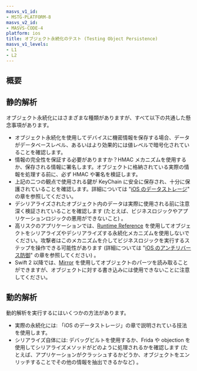```yaml
---
masvs_v1_id:
- MSTG-PLATFORM-8
masvs_v2_id:
- MASVS-CODE-4
platform: ios
title: オブジェクト永続化のテスト (Testing Object Persistence)
masvs_v1_levels:
- L1
- L2
---
```


## 概要

## 静的解析

オブジェクト永続化にはさまざまな種類がありますが、すべて以下の共通した懸念事項があります。

- オブジェクト永続化を使用してデバイスに機密情報を保存する場合、データがデータベースレベル、あるいはより効果的には値レベルで暗号化されていることを確認します。
- 情報の完全性を保証する必要がありますか？HMAC メカニズムを使用するか、保存される情報に署名します。オブジェクトに格納されている実際の情報を処理する前に、必ず HMAC や署名を検証します。
- 上記の二つの観点で使用される鍵が KeyChain に安全に保存され、十分に保護されていることを確認します。詳細については "[iOS のデータストレージ](../../../Document/0x06d-Testing-Data-Storage.md)" の章を参照してください。
- デシリアライズされたオブジェクト内のデータは実際に使用される前に注意深く検証されていることを確認します (たとえば、ビジネスロジックやアプリケーションロジックの悪用ができないこと) 。
- 高リスクのアプリケーションでは、[Runtime Reference](https://developer.apple.com/documentation/objectivec/objective-c_runtime "Objective-C Runtime Reference") を使用してオブジェクトをシリアライズやデシリアライズする永続化メカニズムを使用しないでください。攻撃者はこのメカニズムを介してビジネスロジックを実行するステップを操作できる可能性があります (詳細については "[iOS のアンチリバース防御](../../../Document/0x06j-Testing-Resiliency-Against-Reverse-Engineering.md)" の章を参照してください) 。
- Swift 2 以降では、[Mirror](https://developer.apple.com/documentation/swift/mirror "Mirror") を使用してオブジェクトのパーツを読み取ることができますが、オブジェクトに対する書き込みには使用できないことに注意してください。

## 動的解析

動的解析を実行するにはいくつかの方法があります。

- 実際の永続化には: 「iOS のデータストレージ」の章で説明されている技法を使用します。
- シリアライズ自体には: デバッグビルトを使用するか、Frida や objection を使用してシリアライズメソッドがどのように処理されるかを確認します (たとえば、アプリケーションがクラッシュするかどうか、オブジェクトをエンリッチすることでその他の情報を抽出できるかなど) 。
